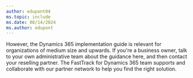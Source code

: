 ```yaml
---
author: edupont04
ms.topic: include
ms.date: 08/14/2024
ms.author: edupont
---
```

However, the Dynamics 365 implementation guide is relevant for organizations of medium size and upwards. If you're a business owner, talk to your own administrative team about the guidance here, and then contact your reselling partner. The FastTrack for Dynamics 365 team supports and collaborate with our partner network to help you find the right solution.